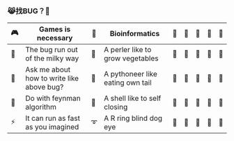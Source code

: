 <!--
**eternal-bug/eternal-bug** is a ✨ _special_ ✨ repository because its `README.md` (this file) appears on your GitHub profile.

Here are some ideas to get you started:

- 🔭 I’m currently working on ...
- 🌱 I’m currently learning ...
- 👯 I’m looking to collaborate on ...
- 🤔 I’m looking for help with ...
- 💬 Ask me about ...
- 📫 How to reach me: ...
- 😄 Pronouns: ...
- ⚡ Fun fact: ...

<img align="right" src="https://github-readme-stats.vercel.app/api?username=onevcat&show_icons=true&icon_color=CE1D2D&text_color=718096&bg_color=ffffff&hide_title=true" />

| 🌿 | 🌿 |  🌿  | 🐫|  🌿 | 🌿 | 🌿 | 🌿 |
| :-: | :-: | :-: | :-: | :-: | :-: | :-: | :-: |
| 🌿 | 🌿 |  🚶  | 🌿|  🌿 | 🌿 | 🌿 | 🌿 |
| 🌿 | 🌷 |  🌿 | 🌿 | 🌿 | 🌿 | 🌷 | 🌿 |
| 🌷 | 🌿 |  🌿 | 🌿 | 🐍 | 🌿 | 🌿 | 🌿 |

+ 🎮: Games is necessary
+ 🚀: The bug run out of the milky way
+ 💬: Ask me about how to write like above bug?
+ 🤔: Do with feynman algorithm
+ ⚡: It can run as fast as you imagined
+ 📐: Bioinformatics
+ 🐪: A perler like to grow vegetables
+ 🐍: A pythoneer like eating own tail

-->

### 😹找BUG？👋

| 🎮 | Games is necessary | 📐 | Bioinformatics | 🌷 | 🌿 | 🌷 | 🌿 | 🌿 |
| - | - | - | - | - | - | - | - | - |
|🌌| The bug run out of the milky way | 🐪 |  A perler like to grow vegetables | 🌿 | 🐫 | 🌿 | 🌿 | 🌿 |
|💬| Ask me about how to write like above bug?  |  🐍 | A pythoneer like eating own tail  | 🌿 | 🚶 | 🌿 | 🌷 | 🌿 |
|🤔| Do with feynman algorithm  | 🐚  | A shell like to self closing  | 🌿 | 🌿 | 🌿 | 🌿 | 🌿 |
|⚡| It can run as fast as you imagined | ➰ | A R ring blind dog eye | 🌿 | 🌷 | 🌿 | 🐍 | 🌿 |


